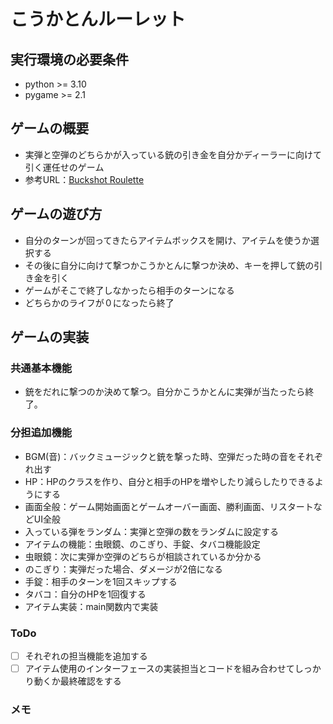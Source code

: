 # こうかとんルーレット

## 実行環境の必要条件
* python >= 3.10
* pygame >= 2.1

## ゲームの概要
* 実弾と空弾のどちらかが入っている銃の引き金を自分かディーラーに向けて引く運任せのゲーム
* 参考URL：[Buckshot Roulette](https://store.steampowered.com/app/2835570/Buckshot_Roulette/?l=japanese)

## ゲームの遊び方
* 自分のターンが回ってきたらアイテムボックスを開け、アイテムを使うか選択する
* その後に自分に向けて撃つかこうかとんに撃つか決め、キーを押して銃の引き金を引く
* ゲームがそこで終了しなかったら相手のターンになる
* どちらかのライフが０になったら終了

## ゲームの実装
### 共通基本機能
* 銃をだれに撃つのか決めて撃つ。自分かこうかとんに実弾が当たったら終了。

### 分担追加機能

* BGM(音)：バックミュージックと銃を撃った時、空弾だった時の音をそれぞれ出す
* HP：HPのクラスを作り、自分と相手のHPを増やしたり減らしたりできるようにする
* 画面全般：ゲーム開始画面とゲームオーバー画面、勝利画面、リスタートなどUI全般
* 入っている弾をランダム：実弾と空弾の数をランダムに設定する
* アイテムの機能：虫眼鏡、のこぎり、手錠、タバコ機能設定
* 虫眼鏡：次に実弾か空弾のどちらが相談されているか分かる
* のこぎり：実弾だった場合、ダメージが2倍になる
* 手錠：相手のターンを1回スキップする
* タバコ：自分のHPを1回復する
* アイテム実装：main関数内で実装



### ToDo
- [ ] それぞれの担当機能を追加する
- [ ] アイテム使用のインターフェースの実装担当とコードを組み合わせてしっかり動くか最終確認をする

### メモ

